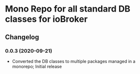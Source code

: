 # Mono Repo for all standard DB classes for ioBroker 

## Changelog
<!--
	Placeholder for the next version (at the beginning of the line):
	### __WORK IN PROGRESS__
-->

### 0.0.3 (2020-09-21)
* Converted the DB classes to multiple packages managed in a monorepo; Initial release
